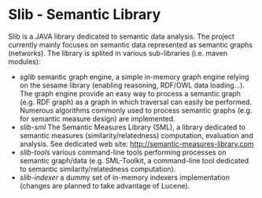 Slib - Semantic Library
========================

Slib is a JAVA library dedicated to semantic data analysis.
The project currently mainly focuses on semantic data represented as semantic graphs (networks).
The library is splited in various sub-libraries (i.e. maven modules):
* *sglib* semantic graph engine, a simple in-memory graph engine relying on the sesame library (enabling reasoning, RDF/OWL data loading...). The graph engine provide an easy way to process a semantic graph (e.g. RDF graph) as a graph in which traversal can easily be performed. Numerous algorithms commonly used to process semantic graphs (e.g. for semantic measure design) are implemented.  
* *slib-sml* The Semantic Measures Library (SML), a library dedicated to semantic measures (similarity/relatedness) computation, evaluation and analysis. See dedicated web site: http://semantic-measures-library.com
* *slib-tools* various command-line tools performing processes on semantic graph/data (e.g. SML-Toolkit, a command-line tool dedicated to semantic similarity/relatedness computation).
* *slib-indexer* a dummy set of in-memory indexers implementation (changes are planned to take advantage of Lucene).




        